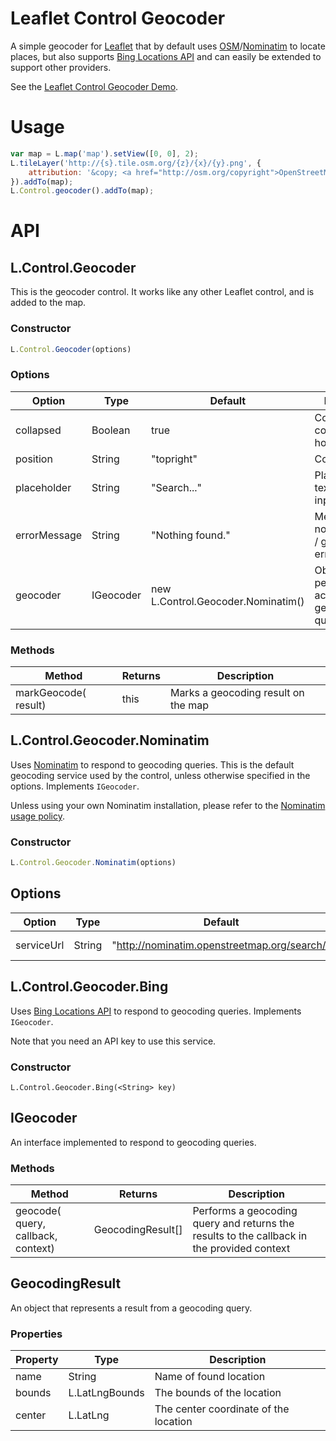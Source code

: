 Leaflet Control Geocoder
=============================

A simple geocoder for [Leaflet](http://leafletjs.com/) that by default uses [OSM](http://www.openstreetmap.org/)/[Nominatim](http://wiki.openstreetmap.org/wiki/Nominatim) to locate places, but also supports [Bing Locations API](http://msdn.microsoft.com/en-us/library/ff701715.aspx) and can easily be extended to support other providers.

See the [Leaflet Control Geocoder Demo](http://perliedman.github.com/leaflet-control-geocoder/).

# Usage
```javascript
var map = L.map('map').setView([0, 0], 2);
L.tileLayer('http://{s}.tile.osm.org/{z}/{x}/{y}.png', {
    attribution: '&copy; <a href="http://osm.org/copyright">OpenStreetMap</a> contributors'
}).addTo(map);
L.Control.geocoder().addTo(map);
```

# API

## L.Control.Geocoder

This is the geocoder control. It works like any other Leaflet control, and is added to the map.

### Constructor

```js
L.Control.Geocoder(options)
```

### Options

| Option          |  Type            |  Default          | Description |
| --------------- | ---------------- | ----------------- | ----------- |
| collapsed       |  Boolean         |  true             | Collapse control unless hovered/clicked |
| position        |  String          |  "topright"       | Control [position](http://leafletjs.com/reference.html#control-positions) |
| placeholder     |  String          |  "Search..."      | Placeholder text for text input
| errorMessage    |  String          |  "Nothing found." | Message when no result found / geocoding error occurs |
| geocoder        |  IGeocoder       |  new L.Control.Geocoder.Nominatim() | Object to perform the actual geocoding queries |

### Methods

| Method                                |  Returns            | Description       |
| ------------------------------------- | ------------------- | ----------------- |
| markGeocode(<GeocodingResult> result) |  this               | Marks a geocoding result on the map |

## L.Control.Geocoder.Nominatim

Uses [Nominatim](http://wiki.openstreetmap.org/wiki/Nominatim) to respond to geocoding queries. This is the default
geocoding service used by the control, unless otherwise specified in the options. Implements ```IGeocoder```.

Unless using your own Nominatim installation, please refer to the [Nominatim usage policy](http://wiki.openstreetmap.org/wiki/Nominatim_usage_policy).

### Constructor

```js
L.Control.Geocoder.Nominatim(options)
```

## Options

| Option          |  Type            |  Default          | Description |
| --------------- | ---------------- | ----------------- | ----------- |
| serviceUrl       | String          |  "http://nominatim.openstreetmap.org/search/" | URL of the service |

## L.Control.Geocoder.Bing

Uses [Bing Locations API](http://msdn.microsoft.com/en-us/library/ff701715.aspx) to respond to geocoding queries. Implements ```IGeocoder```.

Note that you need an API key to use this service.

### Constructor

```
L.Control.Geocoder.Bing(<String> key)
```

## IGeocoder

An interface implemented to respond to geocoding queries.

### Methods

| Method                                |  Returns            | Description       |
| ------------------------------------- | ------------------- | ----------------- |
| geocode(<String> query, callback, context) | GeocodingResult[] | Performs a geocoding query and returns the results to the callback in the provided context |

## GeocodingResult

An object that represents a result from a geocoding query.

### Properties

| Property   | Type             | Description                           |
| ---------- | ---------------- | ------------------------------------- |
| name       | String           | Name of found location                |
| bounds     | L.LatLngBounds   | The bounds of the location            |
| center     | L.LatLng         | The center coordinate of the location |
